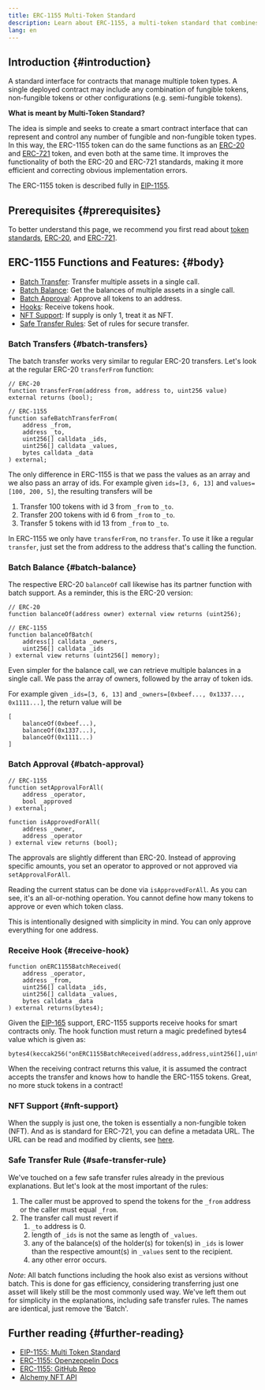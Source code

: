 ```yaml
---
title: ERC-1155 Multi-Token Standard
description: Learn about ERC-1155, a multi-token standard that combines fungible and non-fungible tokens in a single contract.
lang: en
---
```


## Introduction {#introduction}

A standard interface for contracts that manage multiple token types. A single deployed contract may include any combination of fungible tokens, non-fungible tokens or other configurations (e.g. semi-fungible tokens).

**What is meant by Multi-Token Standard?**

The idea is simple and seeks to create a smart contract interface that can represent and control any number of fungible and non-fungible token types. In this way, the ERC-1155 token can do the same functions as an [ERC-20](/developers/docs/standards/tokens/erc-20/) and [ERC-721](/developers/docs/standards/tokens/erc-721/) token, and even both at the same time. It improves the functionality of both the ERC-20 and ERC-721 standards, making it more efficient and correcting obvious implementation errors.

The ERC-1155 token is described fully in [EIP-1155](https://eips.ethereum.org/EIPS/eip-1155).

## Prerequisites {#prerequisites}

To better understand this page, we recommend you first read about [token standards](/developers/docs/standards/tokens/), [ERC-20](/developers/docs/standards/tokens/erc-20/), and [ERC-721](/developers/docs/standards/tokens/erc-721/).

## ERC-1155 Functions and Features: {#body}

- [Batch Transfer](#batch_transfers): Transfer multiple assets in a single call.
- [Batch Balance](#batch_balance): Get the balances of multiple assets in a single call.
- [Batch Approval](#batch_approval): Approve all tokens to an address.
- [Hooks](#receive_hook): Receive tokens hook.
- [NFT Support](#nft_support): If supply is only 1, treat it as NFT.
- [Safe Transfer Rules](#safe_transfer_rule): Set of rules for secure transfer.

### Batch Transfers {#batch-transfers}

The batch transfer works very similar to regular ERC-20 transfers. Let's look at the regular ERC-20 `transferFrom` function:

```solidity
// ERC-20
function transferFrom(address from, address to, uint256 value) external returns (bool);

// ERC-1155
function safeBatchTransferFrom(
    address _from,
    address _to,
    uint256[] calldata _ids,
    uint256[] calldata _values,
    bytes calldata _data
) external;
```

The only difference in ERC-1155 is that we pass the values as an array and we also pass an array of ids. For example given `ids=[3, 6, 13]` and `values=[100, 200, 5]`, the resulting transfers will be

1. Transfer 100 tokens with id 3 from `_from` to `_to`.
2. Transfer 200 tokens with id 6 from `_from` to `_to`.
3. Transfer 5 tokens with id 13 from `_from` to `_to`.

In ERC-1155 we only have `transferFrom`, no `transfer`. To use it like a regular `transfer`, just set the from address to the address that's calling the function.

### Batch Balance {#batch-balance}

The respective ERC-20 `balanceOf` call likewise has its partner function with batch support. As a reminder, this is the ERC-20 version:

```solidity
// ERC-20
function balanceOf(address owner) external view returns (uint256);

// ERC-1155
function balanceOfBatch(
    address[] calldata _owners,
    uint256[] calldata _ids
) external view returns (uint256[] memory);
```

Even simpler for the balance call, we can retrieve multiple balances in a single call. We pass the array of owners, followed by the array of token ids.

For example given `_ids=[3, 6, 13]` and `_owners=[0xbeef..., 0x1337..., 0x1111...]`, the return value will be

```solidity
[
    balanceOf(0xbeef...),
    balanceOf(0x1337...),
    balanceOf(0x1111...)
]
```

### Batch Approval {#batch-approval}

```solidity
// ERC-1155
function setApprovalForAll(
    address _operator,
    bool _approved
) external;

function isApprovedForAll(
    address _owner,
    address _operator
) external view returns (bool);
```

The approvals are slightly different than ERC-20. Instead of approving specific amounts, you set an operator to approved or not approved via `setApprovalForAll`.

Reading the current status can be done via `isApprovedForAll`. As you can see, it's an all-or-nothing operation. You cannot define how many tokens to approve or even which token class.

This is intentionally designed with simplicity in mind. You can only approve everything for one address.

### Receive Hook {#receive-hook}

```solidity
function onERC1155BatchReceived(
    address _operator,
    address _from,
    uint256[] calldata _ids,
    uint256[] calldata _values,
    bytes calldata _data
) external returns(bytes4);
```

Given the [EIP-165](https://eips.ethereum.org/EIPS/eip-165) support, ERC-1155 supports receive hooks for smart contracts only. The hook function must return a magic predefined bytes4 value which is given as:

```solidity
bytes4(keccak256("onERC1155BatchReceived(address,address,uint256[],uint256[],bytes)"))
```

When the receiving contract returns this value, it is assumed the contract accepts the transfer and knows how to handle the ERC-1155 tokens. Great, no more stuck tokens in a contract!

### NFT Support {#nft-support}

When the supply is just one, the token is essentially a non-fungible token (NFT). And as is standard for ERC-721, you can define a metadata URL. The URL can be read and modified by clients, see [here](https://eips.ethereum.org/EIPS/eip-1155#metadata).

### Safe Transfer Rule {#safe-transfer-rule}

We've touched on a few safe transfer rules already in the previous explanations. But let's look at the most important of the rules:

1. The caller must be approved to spend the tokens for the `_from` address or the caller must equal `_from`.
2. The transfer call must revert if
   1. `_to` address is 0.
   2. length of `_ids` is not the same as length of `_values`.
   3. any of the balance(s) of the holder(s) for token(s) in `_ids` is lower than the respective amount(s) in `_values` sent to the recipient.
   4. any other error occurs.

_Note_: All batch functions including the hook also exist as versions without batch. This is done for gas efficiency, considering transferring just one asset will likely still be the most commonly used way. We've left them out for simplicity in the explanations, including safe transfer rules. The names are identical, just remove the 'Batch'.

## Further reading {#further-reading}

- [EIP-1155: Multi Token Standard](https://eips.ethereum.org/EIPS/eip-1155)
- [ERC-1155: Openzeppelin Docs](https://docs.openzeppelin.com/contracts/5.x/erc1155)
- [ERC-1155: GitHub Repo](https://github.com/enjin/erc-1155)
- [Alchemy NFT API](https://www.alchemy.com/docs/reference/nft-api-quickstart)
